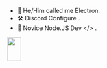- 👋 He/Him called me Electron.
- 🛠 Discord Configure .
- 🎈 Novice Node.JS Dev </> .


<div align="left">
<img src="https://cdn.discordapp.com/attachments/850635957035728940/970993269964169256/20220503_143626_0000.jpg" align="center" height="55" style="width: 25%" />
</div>
